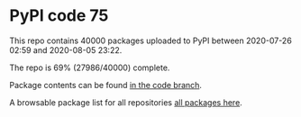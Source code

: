 # PyPI code 75

This repo contains 40000 packages uploaded to PyPI between 
2020-07-26 02:59 and 2020-08-05 23:22.

The repo is 69% (27986/40000) complete.

Package contents can be found [in the code branch](https://github.com/pypi-data/pypi-mirror-75/tree/code/packages).

A browsable package list for all repositories [all packages here](https://pypi-data.github.io/website/repositories/pypi-mirror-75).


